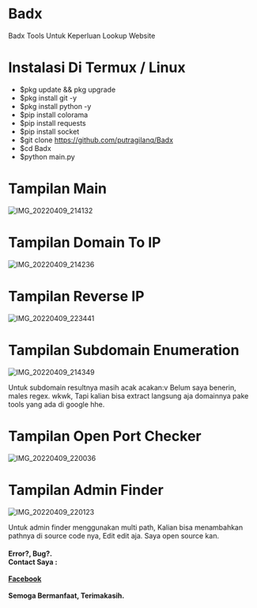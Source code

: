 # Badx
Badx Tools Untuk Keperluan Lookup Website
# Instalasi Di Termux / Linux
- $pkg update && pkg upgrade
- $pkg install git -y
- $pkg install python -y
- $pip install colorama
- $pip install requests
- $pip install socket
- $git clone https://github.com/putragilanq/Badx
- $cd Badx
- $python main.py

# Tampilan Main

![IMG_20220409_214132](https://user-images.githubusercontent.com/89762138/162580751-547a8190-2ae8-42db-8d5f-83bb30981e59.jpg)

# Tampilan Domain To IP

![IMG_20220409_214236](https://user-images.githubusercontent.com/89762138/162580787-a72b72c6-4a1b-4bb7-a65d-dee7d54a6cbd.jpg)

# Tampilan Reverse IP

![IMG_20220409_223441](https://user-images.githubusercontent.com/89762138/162580870-394f1d97-9183-4292-bddf-e550f0d57453.jpg)

# Tampilan Subdomain Enumeration

![IMG_20220409_214349](https://user-images.githubusercontent.com/89762138/162580892-f396bb1e-38e5-43e8-b233-432b968f3e88.jpg)

<p>Untuk subdomain resultnya masih acak acakan:v Belum saya benerin, males regex. wkwk, Tapi kalian bisa extract langsung aja domainnya pake tools yang ada di google hhe.</p>

# Tampilan Open Port Checker

![IMG_20220409_220036](https://user-images.githubusercontent.com/89762138/162580919-793d662d-0cfd-404c-b669-9fcccaa9dfa7.jpg)

# Tampilan Admin Finder

![IMG_20220409_220123](https://user-images.githubusercontent.com/89762138/162580951-3f1f7671-9dd4-4adf-b653-c2a8df045b6a.jpg)

<p>Untuk admin finder menggunakan multi path, Kalian bisa menambahkan pathnya di source code nya, Edit edit aja. Saya open source kan.</p>

<h4>Error?, Bug?. <br> Contact Saya : <br><br> <a href="https://www.facebook.com/putragilanq" target="_blank">Facebook</a><br><br>Semoga Bermanfaat, Terimakasih.</h4>

